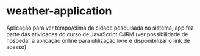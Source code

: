 # weather-application
Aplicação para ver tempo/clima da cidade pesquisada no sistema, app faz parte das atividades do curso de JavaScript CJRM (ver possibilidade de hospedar a aplicação online para utilização livre e disponibilizar o link de acesso)
